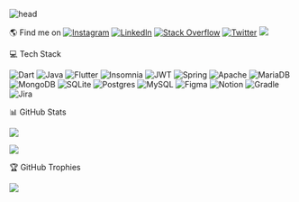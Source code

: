 ![head](https://user-images.githubusercontent.com/37006656/196012417-1d471109-1f53-4da1-b236-2fea32e1cc3d.jpg)



🌎 Find me on  [![Instagram](https://img.shields.io/badge/Instagram-%23E4405F.svg?logo=Instagram&logoColor=white)](https://instagram.com/https://www.instagram.com/vanessa_berazategui/) [![LinkedIn](https://img.shields.io/badge/LinkedIn-%230077B5.svg?logo=linkedin&logoColor=white)](https://linkedin.com/in/https://uy.linkedin.com/in/vanessa-berazategui) [![Stack Overflow](https://img.shields.io/badge/-Stackoverflow-FE7A16?logo=stack-overflow&logoColor=white)](https://stackoverflow.com/users/https://stackoverflow.com/users/9436681/vanessa-berazategui) [![Twitter](https://img.shields.io/badge/Twitter-%231DA1F2.svg?logo=Twitter&logoColor=white)](https://twitter.com/https://twitter.com/vaneberazategui) [![](https://visitcount.itsvg.in/api?id=Vanessa-Berazategui&icon=1&color=1)](https://visitcount.itsvg.in)

💻 Tech Stack

![Dart](https://img.shields.io/badge/dart-%230175C2.svg?style=for-the-badge&logo=dart&logoColor=white) ![Java](https://img.shields.io/badge/java-%23ED8B00.svg?style=for-the-badge&logo=java&logoColor=white) ![Flutter](https://img.shields.io/badge/Flutter-%2302569B.svg?style=for-the-badge&logo=Flutter&logoColor=white) ![Insomnia](https://img.shields.io/badge/Insomnia-black?style=for-the-badge&logo=insomnia&logoColor=5849BE) ![JWT](https://img.shields.io/badge/JWT-black?style=for-the-badge&logo=JSON%20web%20tokens) ![Spring](https://img.shields.io/badge/spring-%236DB33F.svg?style=for-the-badge&logo=spring&logoColor=white) ![Apache](https://img.shields.io/badge/apache-%23D42029.svg?style=for-the-badge&logo=apache&logoColor=white) ![MariaDB](https://img.shields.io/badge/MariaDB-003545?style=for-the-badge&logo=mariadb&logoColor=white) ![MongoDB](https://img.shields.io/badge/MongoDB-%234ea94b.svg?style=for-the-badge&logo=mongodb&logoColor=white) ![SQLite](https://img.shields.io/badge/sqlite-%2307405e.svg?style=for-the-badge&logo=sqlite&logoColor=white) ![Postgres](https://img.shields.io/badge/postgres-%23316192.svg?style=for-the-badge&logo=postgresql&logoColor=white) ![MySQL](https://img.shields.io/badge/mysql-%2300f.svg?style=for-the-badge&logo=mysql&logoColor=white) 	![Figma](https://img.shields.io/badge/figma-%23F24E1E.svg?style=for-the-badge&logo=figma&logoColor=white) ![Notion](https://img.shields.io/badge/Notion-%23000000.svg?style=for-the-badge&logo=notion&logoColor=white) ![Gradle](https://img.shields.io/badge/Gradle-02303A.svg?style=for-the-badge&logo=Gradle&logoColor=white) ![Jira](https://img.shields.io/badge/jira-%230A0FFF.svg?style=for-the-badge&logo=jira&logoColor=white)

📊 GitHub Stats

![](https://github-readme-stats.vercel.app/api?username=Vanessa-Berazategui&theme=blueberry&hide_border=false&include_all_commits=true&count_private=true)

![](https://github-readme-stats.vercel.app/api/top-langs/?username=Vanessa-Berazategui&theme=blueberry&hide_border=false&include_all_commits=true&count_private=true&layout=compact)
 
🏆 GitHub Trophies

![](https://github-profile-trophy.vercel.app/?username=Vanessa-Berazategui&theme=radical&no-frame=false&no-bg=true&margin-w=4)

